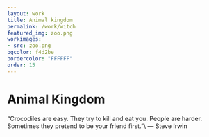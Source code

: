 ```yaml
---
layout: work
title: Animal kingdom 
permalink: /work/witch
featured_img: zoo.png
workimages:
- src: zoo.png
bgcolor: f4d2be
bordercolor: "FFFFFF"
order: 15
---
```


# Animal Kingdom

“Crocodiles are easy. They try to kill and eat you. People are harder. Sometimes they pretend to be your friend first.”\\
― Steve Irwin 